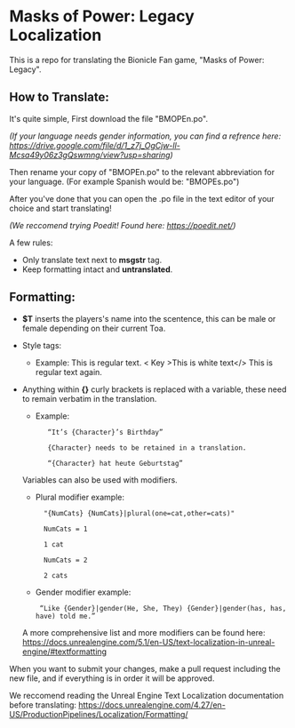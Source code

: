 # Masks of Power: Legacy Localization
This is a repo for translating the Bionicle Fan game, "Masks of Power: Legacy".

## How to Translate:
It's quite simple, First download the file "BMOPEn.po".

_(If your language needs gender information, you can find a refrence here: https://drive.google.com/file/d/1_z7j_OgCjw-ll-Mcsa49y06z3gQswmng/view?usp=sharing)_

Then rename your copy of "BMOPEn.po" to the relevant abbreviation for your language. (For example Spanish would be: "BMOPEs.po")

After you've done that you can open the .po file in the text editor of your choice and start translating! 

_(We reccomend trying Poedit! Found here: https://poedit.net/)_

A few rules: 
  - Only translate text next to **msgstr** tag.
  - Keep formatting intact and **untranslated**.

## Formatting:
  - **$T** inserts the players's name into the scentence, this can be male or female depending on their current Toa.

  - Style tags:
    - Example:
      This is regular text. < Key >This is white text</> This is regular text again.

  - Anything within **{}** curly brackets is replaced with a variable, these need to remain verbatim in the translation.

	- Example:
   
     		 “It’s {Character}’s Birthday”
      
     		 {Character} needs to be retained in a translation.
      
     		 “{Character} hat heute Geburtstag”
  
  	Variables can also be used with modifiers. 

   	- Plural modifier example:
   
	     	"{NumCats} {NumCats}|plural(one=cat,other=cats)"

       		NumCats = 1
       
	      	1 cat
       
    	  	NumCats = 2
       
    	  	2 cats
       
    -  Gender modifier example:
   
	      	“Like {Gender}|gender(He, She, They) {Gender}|gender(has, has, have) told me.”

    A more comprehensive list and more modifiers can be found here: https://docs.unrealengine.com/5.1/en-US/text-localization-in-unreal-engine/#textformatting


When you want to submit your changes, make a pull request including the new file, and if everything is in order it will be approved.

We reccomend reading the Unreal Engine Text Localization documentation before translating: https://docs.unrealengine.com/4.27/en-US/ProductionPipelines/Localization/Formatting/
